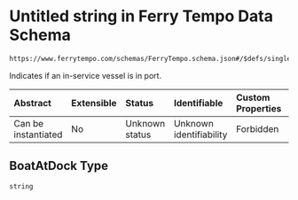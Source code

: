 # Untitled string in Ferry Tempo Data Schema

```txt
https://www.ferrytempo.com/schemas/FerryTempo.schema.json#/$defs/singlePortData/properties/BoatAtDock
```

Indicates if an in-service vessel is in port.

| Abstract            | Extensible | Status         | Identifiable            | Custom Properties | Additional Properties | Access Restrictions | Defined In                                                                           |
| :------------------ | :--------- | :------------- | :---------------------- | :---------------- | :-------------------- | :------------------ | :----------------------------------------------------------------------------------- |
| Can be instantiated | No         | Unknown status | Unknown identifiability | Forbidden         | Allowed               | none                | [FerryTempo.schema.json\*](../schemas/FerryTempo.schema.json "open original schema") |

## BoatAtDock Type

`string`
